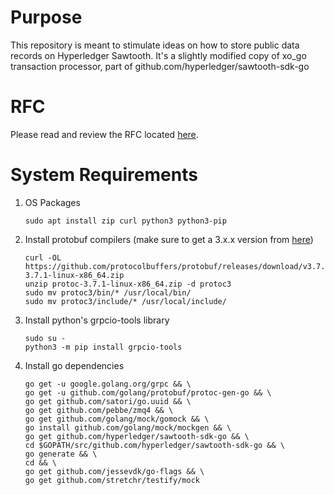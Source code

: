 # Purpose
This repository is meant to stimulate ideas on how to store public data records on Hyperledger Sawtooth. 
It's a slightly modified copy of xo_go transaction processor, part of github.com/hyperledger/sawtooth-sdk-go

# RFC
Please read and review the RFC located [here](docs/RFC.md).

# System Requirements
1. OS Packages
    ```
    sudo apt install zip curl python3 python3-pip
    ```

2. Install protobuf compilers (make sure to get a 3.x.x version from [here](https://github.com/protocolbuffers/protobuf/releases))
    ```
    curl -OL https://github.com/protocolbuffers/protobuf/releases/download/v3.7.1/protoc-3.7.1-linux-x86_64.zip
    unzip protoc-3.7.1-linux-x86_64.zip -d protoc3
    sudo mv protoc3/bin/* /usr/local/bin/
    sudo mv protoc3/include/* /usr/local/include/
    ```

2. Install python's grpcio-tools library
    ```
    sudo su - 
    python3 -m pip install grpcio-tools
    ```

3. Install go dependencies
    ```
    go get -u google.golang.org/grpc && \
    go get -u github.com/golang/protobuf/protoc-gen-go && \
    go get github.com/satori/go.uuid && \
    go get github.com/pebbe/zmq4 && \
    go get github.com/golang/mock/gomock && \
    go install github.com/golang/mock/mockgen && \
    go get github.com/hyperledger/sawtooth-sdk-go && \
    cd $GOPATH/src/github.com/hyperledger/sawtooth-sdk-go && \
    go generate && \
    cd && \
    go get github.com/jessevdk/go-flags && \
    go get github.com/stretchr/testify/mock
    ```

